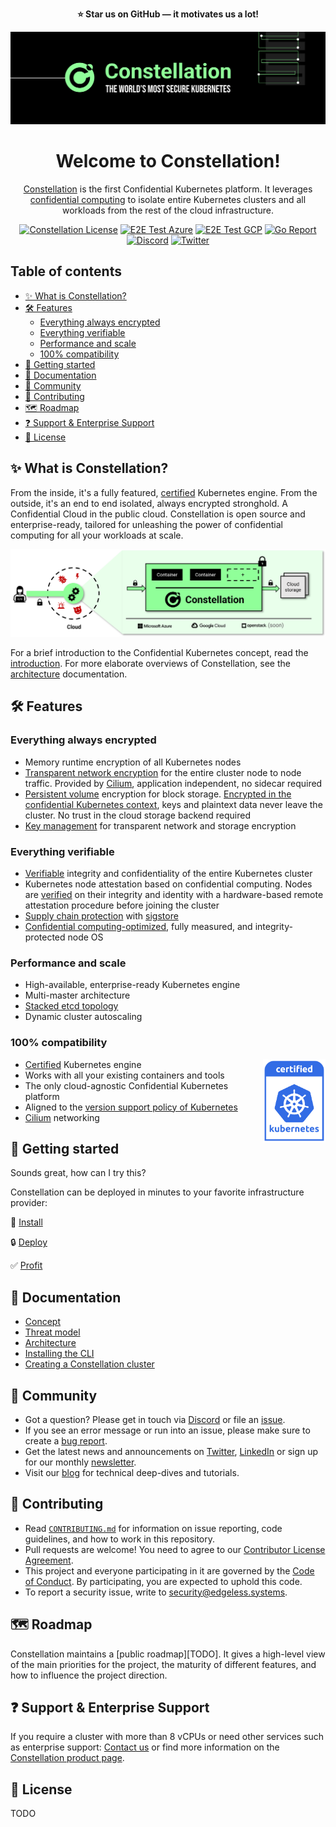 <p align="center">
    <b>⭐ Star us on GitHub — it motivates us a lot!</b>
</p>

![](docs/constellation-header.png)

<h1 align="center">Welcome to Constellation!</h1>

<p align="center">
    <a href="https://www.edgeless.systems/products/constellation/">Constellation</a> is the first Confidential Kubernetes platform. It leverages <a href="https://www.edgeless.systems/resources/confidential-computing/">confidential computing</a> to isolate entire Kubernetes clusters and all workloads from the rest of the cloud infrastructure.
</p>

<p align="center">
    <a href="https://github.com/edgelesssys/constellation/blob/master/LICENSE"><img src="https://img.shields.io/github/license/edgelesssys/constellation" alt="Constellation License"></a>
    <a href="https://github.com/edgelesssys/constellation/actions/workflows/e2e-test-azure.yml/badge.svg?branch=main"><img src="https://github.com/edgelesssys/constellation/actions/workflows/e2e-test-azure.yml/badge.svg?branch=main" alt="E2E Test Azure"></a>
    <a href="https://github.com/edgelesssys/constellation/actions/workflows/e2e-test-gcp.yml/badge.svg?branch=main"><img src="https://github.com/edgelesssys/constellation/actions/workflows/e2e-test-gcp.yml/badge.svg?branch=main" alt="E2E Test GCP"></a>
    <a href="https://goreportcard.com/report/github.com/edgelesssys/constellation"><img src="https://goreportcard.com/badge/github.com/edgelesssys/constellation" alt="Go Report"></a>
    <a href="https://discord.gg/rH8QTH56JN"><img src="https://img.shields.io/badge/chat-on%20Discord-blue" alt="Discord"></a>
    <a href="https://twitter.com/EdgelessSystems"><img src="https://img.shields.io/twitter/follow/EdgelessSystems?label=Follow" alt="Twitter"></a>
</p>

## Table of contents <!-- omit in toc -->

- [✨ What is Constellation?](#-what-is-constellation)
- [🛠 Features](#-features)
  - [Everything always encrypted](#everything-always-encrypted)
  - [Everything verifiable](#everything-verifiable)
  - [Performance and scale](#performance-and-scale)
  - [100% compatibility](#100-compatibility)
- [🚀 Getting started](#-getting-started)
- [📖 Documentation](#-documentation)
- [👥 Community](#-community)
- [🤝 Contributing](#-contributing)
- [🗺 Roadmap](#-roadmap)
- [❓ Support & Enterprise Support](#-support--enterprise-support)
- [📃 License](#-license)


## ✨ What is Constellation?

From the inside, it's a fully featured, [certified] Kubernetes engine. From the outside, it's an end to end isolated, always encrypted stronghold. A Confidential Cloud in the public cloud.
Constellation is open source and enterprise-ready, tailored for unleashing the power of confidential computing for all your workloads at scale.

<picture>
  <source media="(prefers-color-scheme: dark)" srcset="docs/product-overview-dark.png">
  <source media="(prefers-color-scheme: light)" srcset="docs/product-overview.png">
  <img alt="Constellation product overview" src="docs/product-overview.png">
</picture>

For a brief introduction to the Confidential Kubernetes concept, read the [introduction][confidential-kubernetes].
For more elaborate overviews of Constellation, see the [architecture] documentation.

## 🛠 Features

### Everything always encrypted

- Memory runtime encryption of all Kubernetes nodes
- [Transparent network encryption][network-encryption] for the entire cluster node to node traffic. Provided by [Cilium], application independent, no sidecar required
- [Persistent volume](https://kubernetes.io/docs/concepts/storage/persistent-volumes/) encryption for block storage. [Encrypted in the confidential Kubernetes context][storage-encryption], keys and plaintext data never leave the cluster. No trust in the cloud storage backend required
- [Key management][key-management] for transparent network and storage encryption

### Everything verifiable

- [Verifiable][cluster-attestation] integrity and confidentiality of the entire Kubernetes cluster
- Kubernetes node attestation based on confidential computing. Nodes are [verified][node-attestation] on their integrity and identity with a hardware-based remote attestation procedure before joining the cluster
- [Supply chain protection][supply-chain] with [sigstore](https://www.sigstore.dev/)
- [Confidential computing-optimized][images], fully measured, and integrity-protected node OS

### Performance and scale

- High-available, enterprise-ready Kubernetes engine
- Multi-master architecture
- [Stacked etcd topology][etcd-stacked]
- Dynamic cluster autoscaling

### 100% compatibility

<a href="https://landscape.cncf.io/?selected=constellation"><img src="https://raw.githubusercontent.com/cncf/artwork/1c1a10d9cc7de24235e07c8831923874331ef233/projects/kubernetes/certified-kubernetes/versionless/color/certified-kubernetes-color.svg" align="right" width="100px"></a>

- [Certified][certified] Kubernetes engine
- Works with all your existing containers and tools
- The only cloud-agnostic Confidential Kubernetes platform
- Aligned to the [version support policy of Kubernetes][k8s-version-support]
- [Cilium][Cilium] networking

## 🚀 Getting started

Sounds great, how can I try this?

Constellation can be deployed in minutes to your favorite infrastructure provider:

:wrench: [Install][install]

:lock: [Deploy][deploy]

:white_check_mark: [Profit][examples]

## 📖 Documentation

* [Concept][confidential-kubernetes]
* [Threat model][threat-model]
* [Architecture][architecture]
* [Installing the CLI][install]
* [Creating a Constellation cluster][deploy]

## 👥 Community

* Got a question? Please get in touch via [Discord][discord] or file an [issue][github-issues].
* If you see an error message or run into an issue, please make sure to create a [bug report][github-issues].
* Get the latest news and announcements on [Twitter][twitter], [LinkedIn][linkedin] or sign up for our monthly [newsletter][newsletter].
* Visit our [blog](https://blog.edgeless.systems/) for technical deep-dives and tutorials.

## 🤝 Contributing

* Read [`CONTRIBUTING.md`](CONTRIBUTING.md) for information on issue reporting, code guidelines, and how to work in this repository.
* Pull requests are welcome! You need to agree to our [Contributor License Agreement][cla-assistant].
* This project and everyone participating in it are governed by the [Code of Conduct](/CODE_OF_CONDUCT.md). By participating, you are expected to uphold this code.
* To report a security issue, write to security@edgeless.systems.

## 🗺 Roadmap

Constellation maintains a [public roadmap][TODO]. It gives a high-level view of the main priorities for the project, the maturity of different features, and how to influence the project direction.

## ❓ Support & Enterprise Support

If you require a cluster with more than 8 vCPUs or need other services such as enterprise support: [Contact us][contact] or find more information on the [Constellation product page][constellation-product].

## 📃 License

TODO

<!-- refs -->
[architecture]: https://docs.edgeless.systems/constellation/latest/#/architecture/overview
[certified]: https://www.cncf.io/certification/software-conformance/
[Cilium]: https://cilium.io/
[cla-assistant]: https://cla-assistant.io/edgelesssys/constellation
[cluster-attestation]: https://docs.edgeless.systems/constellation/latest/#/architecture/attestation?id=cluster-attestation
[community-license]: https://docs.edgeless.systems/constellation/latest/#/getting-started/license
[confidential-computing]: https://www.edgeless.systems/resources/confidential-computing/
[confidential-kubernetes]: https://docs.edgeless.systems/constellation/latest/#/getting-started/confidential-kubernetes
[Constellation]: https://www.edgeless.systems/products/constellation/
[constellation-product]: https://www.edgeless.systems/products/constellation/
[contact]: https://www.edgeless.systems/contact/
[deploy]: https://docs.edgeless.systems/constellation/latest/#/workflows/create
[discord]: https://discord.gg/rH8QTH56JN
[discord-badge]: https://img.shields.io/badge/chat-on%20Discord-blue
[documentation]: https://docs.edgeless.systems/constellation/latest
[e2eTestAzure]: https://github.com/edgelesssys/constellation/actions/workflows/e2e-test-azure.yml/badge.svg?branch=main
[e2eTestGCP]: https://github.com/edgelesssys/constellation/actions/workflows/e2e-test-gcp.yml/badge.svg?branch=main
[etcd-stacked]: https://kubernetes.io/docs/setup/production-environment/tools/kubeadm/ha-topology/#stacked-etcd-topology
[examples]: https://docs.edgeless.systems/constellation/latest/#/getting-started/examples
[getting-started]: https://docs.edgeless.systems/constellation/latest/#/getting-started/install
[github-issues]: https://github.com/edgelesssys/constellation/issues/new/choose
[go-report-card]: https://goreportcard.com/report/github.com/edgelesssys/constellation
[go-report-card-badge]: https://goreportcard.com/badge/github.com/edgelesssys/constellation
[images]: https://docs.edgeless.systems/constellation/latest/#/architecture/images?id=constellation-images
[install]: https://docs.edgeless.systems/constellation/latest/#/getting-started/install
[join-service]: https://docs.edgeless.systems/constellation/latest/#/architecture/components?id=joinservice
[k8s-version-support]: https://docs.edgeless.systems/constellation/latest/#/architecture/versions?id=kubernetes-support-policy
[key-management]: https://docs.edgeless.systems/constellation/latest/#/architecture/keys?id=constellation-managed-key-management
[license]: https://github.com/edgelesssys/constellation/blob/master/LICENSE
[license-badge]: https://img.shields.io/github/license/edgelesssys/constellation
[linkedin]: https://www.linkedin.com/company/edgeless-systems/
[network-encryption]: https://docs.edgeless.systems/constellation/latest/#/architecture/keys?id=network-encryption
[newsletter]: https://www.edgeless.systems/#newsletter-signup
[node-attestation]: https://docs.edgeless.systems/constellation/latest/#/architecture/attestation?id=node-attestation
[storage-encryption]: https://docs.edgeless.systems/constellation/latest/#/architecture/keys?id=storage-encryption
[supply-chain]: https://docs.edgeless.systems/constellation/latest/#/architecture/attestation?id=chain-of-trust
[troubleshooting]: https://docs.edgeless.systems/constellation/latest/#/workflows/troubleshooting
[threat-model]: https://docs.edgeless.systems/constellation/latest/#/getting-started/threat-model
[twitter]: https://twitter.com/EdgelessSystems
